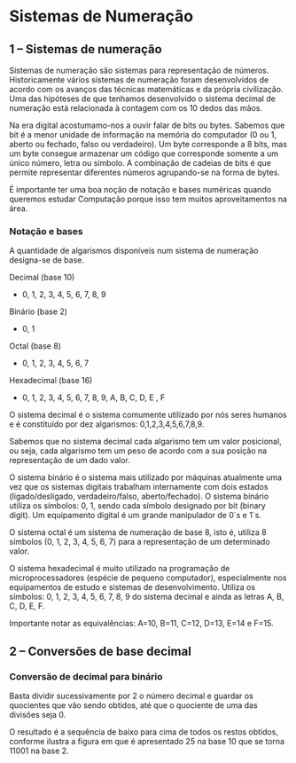 # Sistemas de Numeração


## 1 – Sistemas de numeração


Sistemas de numeração são sistemas para representação de números. Historicamente vários sistemas de numeração foram desenvolvidos de acordo com os avanços das técnicas matemáticas e da própria civilização. Uma das hipóteses de que tenhamos desenvolvido o sistema decimal de numeração está relacionada à contagem com os 10 dedos das mãos.


Na era digital acostumamo-nos a ouvir falar de bits ou bytes. Sabemos que bit é a menor unidade de informação na memória do computador (0 ou 1, aberto ou fechado, falso ou verdadeiro). Um byte corresponde a 8 bits, mas um byte consegue armazenar um código que corresponde somente a um único número, letra ou símbolo. A combinação de cadeias de bits é que permite representar diferentes números agrupando-se na forma de bytes.

É importante ter uma boa noção de notação e bases numéricas quando queremos estudar Computação porque isso tem muitos aproveitamentos na área.


### Notação e bases


A quantidade de algarismos disponíveis num sistema de numeração designa-se de base.


Decimal (base 10)

- 0, 1, 2, 3, 4, 5, 6, 7, 8, 9


Binário (base 2)

- 0, 1


Octal (base 8)

- 0, 1, 2, 3, 4, 5, 6, 7


Hexadecimal (base 16)

- 0, 1, 2, 3, 4, 5, 6, 7, 8, 9, A, B, C, D, E , F



O sistema decimal é o sistema comumente utilizado por nós seres humanos e é constituído por dez algarismos: 0,1,2,3,4,5,6,7,8,9.

Sabemos que no sistema decimal cada algarismo tem um valor posicional, ou seja, cada algarismo tem um peso de acordo com a sua posição na representação de um dado valor.



O sistema binário é o sistema mais utilizado por máquinas atualmente uma vez que os sistemas digitais trabalham internamente com dois estados (ligado/desligado, verdadeiro/falso, aberto/fechado). O sistema binário utiliza os símbolos: 0, 1, sendo cada símbolo designado por bit (binary digit). Um equipamento digital é um grande manipulador de 0´s e 1´s.

O sistema octal é um sistema de numeração de base 8, isto é, utiliza 8 símbolos (0, 1, 2, 3, 4, 5, 6, 7) para a representação de um determinado valor.

O sistema hexadecimal é muito utilizado na programação de microprocessadores (espécie de pequeno computador), especialmente nos equipamentos de estudo e sistemas de desenvolvimento.  Utiliza os símbolos: 0, 1, 2, 3, 4, 5, 6, 7, 8, 9 do sistema decimal e ainda as letras A, B, C, D, E, F.

Importante notar as equivalências: A=10, B=11, C=12, D=13, E=14 e F=15.



## 2 – Conversões de base decimal

### Conversão de decimal para binário

Basta dividir sucessivamente por 2 o número decimal e guardar os quocientes que vão sendo obtidos, até que o quociente de uma das divisões seja 0.

O resultado é a sequência de baixo para cima de todos os restos obtidos, conforme ilustra a figura em que é apresentado 25 na base 10 que se torna 11001 na base 2.



















